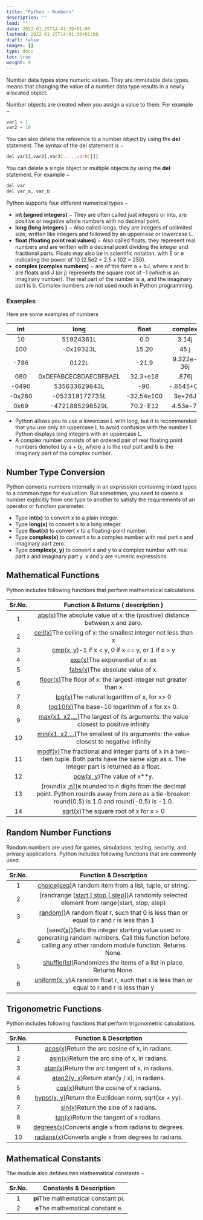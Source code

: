 ```yaml
---
title: "Python - Numbers"
description: ""
lead: ""
date: 2022-01-25T14:41:39+01:00
lastmod: 2022-01-25T14:41:39+01:00
draft: false
images: []
type: docs
toc: true
weight: 9
---
```




Number data types store numeric values. They are immutable data types, means that changing the value of a number data type results in a newly allocated object.

Number objects are created when you assign a value to them. For example −

```python
var1 = 1
var2 = 10
```

You can also delete the reference to a number object by using the **del** statement. The syntax of the del statement is −

```bash
del var1[,var2[,var3[....,varN]]]]
```

You can delete a single object or multiple objects by using the **del** statement. For example −

```bash
del var
del var_a, var_b
```

Python supports four different numerical types −

- **int (signed integers)** − They are often called just integers or ints, are positive or negative whole numbers with no decimal point.
- **long (long integers )** − Also called longs, they are integers of unlimited size, written like integers and followed by an uppercase or lowercase L.
- **float (floating point real values)** − Also called floats, they represent real numbers and are written with a decimal point dividing the integer and fractional parts. Floats may also be in scientific notation, with E or e indicating the power of 10 (2.5e2 = 2.5 x 102 = 250).
- **complex (complex numbers)** − are of the form a + bJ, where a and b are floats and J (or j) represents the square root of -1 (which is an imaginary number). The real part of the number is a, and the imaginary part is b. Complex numbers are not used much in Python programming.

### Examples

Here are some examples of numbers

|  int   |         long          |   float    |  complex   |
| :----: | :-------------------: | :--------: | :--------: |
|   10   |       51924361L       |    0.0     |   3.14j    |
|  100   |       -0x19323L       |   15.20    |    45.j    |
|  -786  |         0122L         |   -21.9    | 9.322e-36j |
|  080   | 0xDEFABCECBDAECBFBAEL |  32.3+e18  |   .876j    |
| -0490  |     535633629843L     |    -90.    | -.6545+0J  |
| -0x260 |    -052318172735L     | -32.54e100 |   3e+26J   |
|  0x69  |    -4721885298529L    |  70.2-E12  |  4.53e-7j  |

- Python allows you to use a lowercase L with long, but it is recommended that you use only an uppercase L to avoid confusion with the number 1. Python displays long integers with an uppercase L.
- A complex number consists of an ordered pair of real floating point numbers denoted by a + bj, where a is the real part and b is the imaginary part of the complex number.

## Number Type Conversion

Python converts numbers internally in an expression containing mixed types to a common type for evaluation. But sometimes, you need to coerce a number explicitly from one type to another to satisfy the requirements of an operator or function parameter.

- Type **int(x)** to convert x to a plain integer.
- Type **long(x)** to convert x to a long integer.
- Type **float(x)** to convert x to a floating-point number.
- Type **complex(x)** to convert x to a complex number with real part x and imaginary part zero.
- Type **complex(x, y)** to convert x and y to a complex number with real part x and imaginary part y. x and y are numeric expressions

## Mathematical Functions

Python includes following functions that perform mathematical calculations.

| Sr.No. |              Function & Returns ( description )              |
| :----: | :----------------------------------------------------------: |
|   1    | [abs(x)](https://www.tutorialspoint.com/python/number_abs.htm)The absolute value of x: the (positive) distance between x and zero. |
|   2    | [ceil(x)](https://www.tutorialspoint.com/python/number_ceil.htm)The ceiling of x: the smallest integer not less than x |
|   3    | [cmp(x, y)](https://www.tutorialspoint.com/python/number_cmp.htm)-1 if x < y, 0 if x == y, or 1 if x > y |
|   4    | [exp(x)](https://www.tutorialspoint.com/python/number_exp.htm)The exponential of x: ex |
|   5    | [fabs(x)](https://www.tutorialspoint.com/python/number_fabs.htm)The absolute value of x. |
|   6    | [floor(x)](https://www.tutorialspoint.com/python/number_floor.htm)The floor of x: the largest integer not greater than x |
|   7    | [log(x)](https://www.tutorialspoint.com/python/number_log.htm)The natural logarithm of x, for x> 0 |
|   8    | [log10(x)](https://www.tutorialspoint.com/python/number_log10.htm)The base-10 logarithm of x for x> 0. |
|   9    | [max(x1, x2,...)](https://www.tutorialspoint.com/python/number_max.htm)The largest of its arguments: the value closest to positive infinity |
|   10   | [min(x1, x2,...)](https://www.tutorialspoint.com/python/number_min.htm)The smallest of its arguments: the value closest to negative infinity |
|   11   | [modf(x)](https://www.tutorialspoint.com/python/number_modf.htm)The fractional and integer parts of x in a two-item tuple. Both parts have the same sign as x. The integer part is returned as a float. |
|   12   | [pow(x, y)](https://www.tutorialspoint.com/python/number_pow.htm)The value of x**y. |
|   13   | [round(x [,n\])](https://www.tutorialspoint.com/python/number_round.htm)**x** rounded to n digits from the decimal point. Python rounds away from zero as a tie-breaker: round(0.5) is 1.0 and round(-0.5) is -1.0. |
|   14   | [sqrt(x)](https://www.tutorialspoint.com/python/number_sqrt.htm)The square root of x for x > 0 |

## Random Number Functions

Random numbers are used for games, simulations, testing, security, and privacy applications. Python includes following functions that are commonly used.

| Sr.No. |                    Function & Description                    |
| :----: | :----------------------------------------------------------: |
|   1    | [choice(seq)](https://www.tutorialspoint.com/python/number_choice.htm)A random item from a list, tuple, or string. |
|   2    | [randrange ([start,\] stop [,step])](https://www.tutorialspoint.com/python/number_randrange.htm)A randomly selected element from range(start, stop, step) |
|   3    | [random()](https://www.tutorialspoint.com/python/number_random.htm)A random float r, such that 0 is less than or equal to r and r is less than 1 |
|   4    | [seed([x\])](https://www.tutorialspoint.com/python/number_seed.htm)Sets the integer starting value used in generating random numbers. Call this function before calling any other random module function. Returns None. |
|   5    | [shuffle(lst)](https://www.tutorialspoint.com/python/number_shuffle.htm)Randomizes the items of a list in place. Returns None. |
|   6    | [uniform(x, y)](https://www.tutorialspoint.com/python/number_uniform.htm)A random float r, such that x is less than or equal to r and r is less than y |

## Trigonometric Functions

Python includes following functions that perform trigonometric calculations.

| Sr.No. |                    Function & Description                    |
| :----: | :----------------------------------------------------------: |
|   1    | [acos(x)](https://www.tutorialspoint.com/python/number_acos.htm)Return the arc cosine of x, in radians. |
|   2    | [asin(x)](https://www.tutorialspoint.com/python/number_asin.htm)Return the arc sine of x, in radians. |
|   3    | [atan(x)](https://www.tutorialspoint.com/python/number_atan.htm)Return the arc tangent of x, in radians. |
|   4    | [atan2(y, x)](https://www.tutorialspoint.com/python/number_atan2.htm)Return atan(y / x), in radians. |
|   5    | [cos(x)](https://www.tutorialspoint.com/python/number_cos.htm)Return the cosine of x radians. |
|   6    | [hypot(x, y)](https://www.tutorialspoint.com/python/number_hypot.htm)Return the Euclidean norm, sqrt(x*x + y*y). |
|   7    | [sin(x)](https://www.tutorialspoint.com/python/number_sin.htm)Return the sine of x radians. |
|   8    | [tan(x)](https://www.tutorialspoint.com/python/number_tan.htm)Return the tangent of x radians. |
|   9    | [degrees(x)](https://www.tutorialspoint.com/python/number_degrees.htm)Converts angle x from radians to degrees. |
|   10   | [radians(x)](https://www.tutorialspoint.com/python/number_radians.htm)Converts angle x from degrees to radians. |

## Mathematical Constants

The module also defines two mathematical constants −

| Sr.No. |       Constants & Description       |
| :----: | :---------------------------------: |
|   1    | **pi**The mathematical constant pi. |
|   2    |  **e**The mathematical constant e.  |
